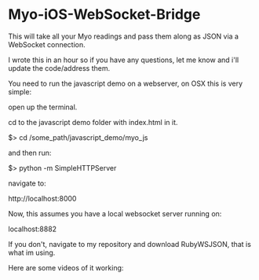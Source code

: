 Myo-iOS-WebSocket-Bridge
========================

This will take all your Myo readings and pass them along as JSON via a WebSocket connection.

I wrote this in an hour so if you have any questions, let me know and i'll update the code/address them.

You need to run the javascript demo on a webserver, on OSX this is very simple:

open up the terminal.

cd to the javascript demo folder with index.html in it.

$> cd /some_path/javascript_demo/myo_js

and then run:

$> python -m SimpleHTTPServer

navigate to:

http://localhost:8000


Now, this assumes you have a local websocket server running on:

localhost:8882

If you don't, navigate to my repository and download RubyWSJSON, that is what im using.

Here are some videos of it working:



